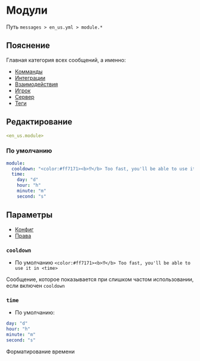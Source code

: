 # Модули
Путь `messages > en_us.yml > module.*`

## Пояснение
Главная категория всех сообщений, а именно:
- [Комманды](/ru/messages/en_us/module/command/)
- [Интеграции](/ru/messages/en_us/module/integration/)
- [Взаимодействия](/ru/messages/en_us/module/interaction/)
- [Игрок](/ru/messages/en_us/module/player/)
- [Сервер](/ru/messages/en_us/module/server/)
- [Теги](/ru/messages/en_us/module/tag/)

## Редактирование
```yaml
<en_us.module>
```

### По умолчанию
```yaml
module:
  cooldown: "<color:#ff7171><b>⁉</b> Too fast, you'll be able to use it in <time>"
  time:
    day: "d"
    hour: "h"
    minute: "m"
    second: "s"
```

## Параметры

- [Конфиг](/ru/config/module/)
- [Права](/ru/permissions/module/)

### `cooldown`
- По умолчанию `<color:#ff7171><b>⁉</b> Too fast, you'll be able to use it in <time>`

Сообщение, которое показывается при слишком частом использовании, если включен `cooldown`

### `time`
- По умолчанию:
```yaml
day: "d"
hour: "h"
minute: "m"
second: "s"
```

Форматирование времени